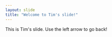 ```yaml
---
layout: slide
title: "Welcome to Tim's slide!"
---
```

This is Tim's slide.
Use the left arrow to go back!
